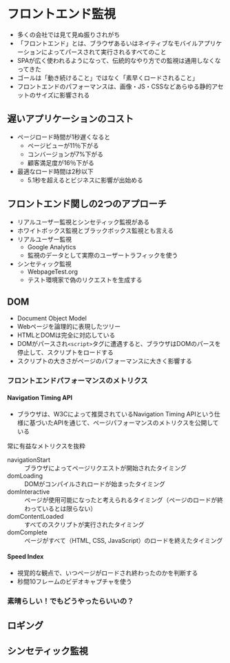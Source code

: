 # フロントエンド監視

- 多くの会社では見て見ぬ振りされがち
- 「フロントエンド」とは、ブラウザあるいはネイティブなモバイルアプリケーションによってパースされて実行されるすべてのこと
- SPAが広く使われるようになって、伝統的なやり方での監視は通用しなくなってきた
- ゴールは「動き続けること」ではなく「素早くロードされること」
- フロントエンドのパフォーマンスは、画像・JS・CSSなどあらゆる静的アセットのサイズに影響される

## 遅いアプリケーションのコスト

- ページロード時間が1秒遅くなると
  - ページビューが11％下がる
  - コンバージョンが7%下がる
  - 顧客満足度が16％下がる
- 最適なロード時間は2秒以下
  - 5.1秒を超えるとビジネスに影響が出始める

## フロントエンド関しの2つのアプローチ

- リアルユーザー監視とシンセティック監視がある
- ホワイトボックス監視とブラックボックス監視とも言える
- リアルユーザー監視
  - Google Analytics
  - 監視のデータとして実際のユーザートラフィックを使う
- シンセティック監視
  - WebpageTest.org
  - テスト環境家で偽のリクエストを生成する

## DOM

- Document Object Model
- Webページを論理的に表現したツリー
- HTMLとDOMは完全に対応している
- DOMがパースされ`<script>`タグに遭遇すると、ブラウザはDOMのパースを停止して、スクリプトをロードする
- スクリプトの大きさがページのパフォーマンスに大きく影響する

### フロントエンドパフォーマンスのメトリクス

#### Navigation Timing API

- ブラウザは、W3Cによって推奨されているNavigation Timing APIという仕様に基づいたAPIを通じて、ページパフォーマンスのメトリクスを公開している

常に有益なメトリクスを抜粋

<dl>
  <dt>navigationStart</dt>
  <dd>ブラウザによってページリクエストが開始されたタイミング</dd>
  <dt>domLoading</dt>
  <dd>DOMがコンパイルされロードが始まったタイミング</dd>
  <dt>domInteractive</dt>
  <dd>ページが使用可能になったと考えられるタイミング（ページのロードが終わっているとは限らない）</dd>
  <dt>domContentLoaded</dt>
  <dd>すべてのスクリプトが実行されたタイミング</dd>
  <dt>domComplete</dt>
  <dd>ページがすべて（HTML, CSS, JavaScript）のロードを終えたタイミング</dd>
</dl>

#### Speed Index

- 視覚的な観点で、いつページがロードされ終わったのかを判断する
- 秒間10フレームのビデオキャプチャを使う

### 素晴らしい！でもどうやったらいいの？

## ロギング

## シンセティック監視
